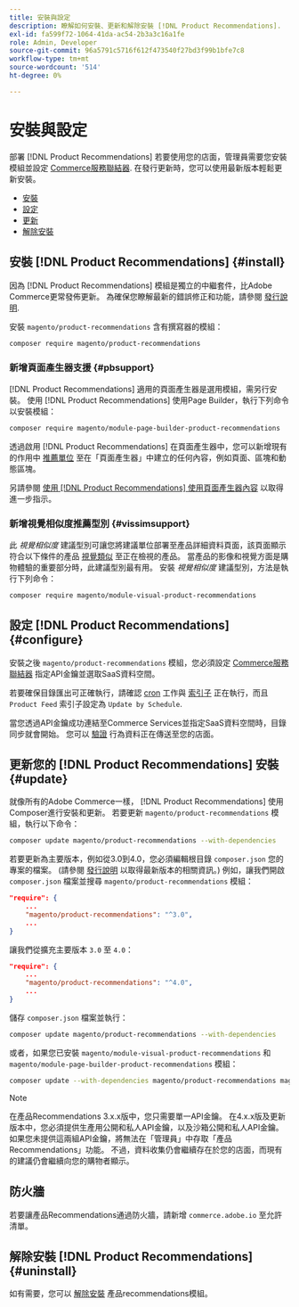 ```yaml
---
title: 安裝與設定
description: 瞭解如何安裝、更新和解除安裝 [!DNL Product Recommendations].
exl-id: fa599f72-1064-41da-ac54-2b3a3c16a1fe
role: Admin, Developer
source-git-commit: 96a5791c5716f612f473540f27bd3f99b1bfe7c8
workflow-type: tm+mt
source-wordcount: '514'
ht-degree: 0%

---
```


# 安裝與設定

部署 [!DNL Product Recommendations] 若要使用您的店面，管理員需要您安裝模組並設定 [Commerce服務聯結器](../landing/saas.md). 在發行更新時，您可以使用最新版本輕鬆更新安裝。

- [安裝](#install)
- [設定](#configure)
- [更新](#update)
- [解除安裝](#uninstall)

## 安裝 [!DNL Product Recommendations] {#install}

因為 [!DNL Product Recommendations] 模組是獨立的中繼套件，比Adobe Commerce更常發佈更新。 為確保您瞭解最新的錯誤修正和功能，請參閱 [發行說明](release-notes.md).

安裝 `magento/product-recommendations` 含有撰寫器的模組：

```bash
composer require magento/product-recommendations
```

### 新增頁面產生器支援 {#pbsupport}

[!DNL Product Recommendations] 適用的頁面產生器是選用模組，需另行安裝。 使用 [!DNL Product Recommendations] 使用Page Builder，執行下列命令以安裝模組：

```bash
composer require magento/module-page-builder-product-recommendations
```

透過啟用 [!DNL Product Recommendations] 在頁面產生器中，您可以新增現有的作用中 [推薦單位](https://experienceleague.adobe.com/docs/commerce-admin/page-builder/add-content/recommendations.html) 至在「頁面產生器」中建立的任何內容，例如頁面、區塊和動態區塊。

另請參閱 [使用 [!DNL Product Recommendations] 使用頁面產生器內容](page-builder.md) 以取得進一步指示。

### 新增視覺相似度推薦型別 {#vissimsupport}

此 _視覺相似度_ 建議型別可讓您將建議單位部署至產品詳細資料頁面，該頁面顯示符合以下條件的產品 [視覺類似](type.md#visualsim) 至正在檢視的產品。 當產品的影像和視覺方面是購物體驗的重要部分時，此建議型別最有用。 安裝 _視覺相似度_ 建議型別，方法是執行下列命令：

```bash
composer require magento/module-visual-product-recommendations
```

## 設定 [!DNL Product Recommendations] {#configure}

安裝之後 `magento/product-recommendations` 模組，您必須設定 [Commerce服務聯結器](https://experienceleague.adobe.com/docs/commerce-admin/config/services/saas.html) 指定API金鑰並選取SaaS資料空間。

若要確保目錄匯出可正確執行，請確認 [cron](https://experienceleague.adobe.com/docs/commerce-operations/configuration-guide/cli/configure-cron-jobs.html) 工作與 [索引子](https://experienceleague.adobe.com/docs/commerce-operations/configuration-guide/cli/manage-indexers.html) 正在執行，而且 `Product Feed` 索引子設定為 `Update by Schedule`.

當您透過API金鑰成功連結至Commerce Services並指定SaaS資料空間時，目錄同步就會開始。 您可以 [驗證](verify.md) 行為資料正在傳送至您的店面。

## 更新您的 [!DNL Product Recommendations] 安裝 {#update}

就像所有的Adobe Commerce一樣， [!DNL Product Recommendations] 使用Composer進行安裝和更新。 若要更新 `magento/product-recommendations` 模組，執行以下命令：

```bash
composer update magento/product-recommendations --with-dependencies
```

若要更新為主要版本，例如從3.0到4.0，您必須編輯根目錄 `composer.json` 您的專案的檔案。 (請參閱 [發行說明](release-notes.md) 以取得最新版本的相關資訊。) 例如，讓我們開啟 `composer.json` 檔案並搜尋 `magento/product-recommendations` 模組：

```json
"require": {
    ...
    "magento/product-recommendations": "^3.0",
    ...
}
```

讓我們從擴充主要版本 `3.0` 至 `4.0`：

```json
"require": {
    ...
    "magento/product-recommendations": "^4.0",
    ...
}
```

儲存 `composer.json` 檔案並執行：

```bash
composer update magento/product-recommendations --with-dependencies
```

或者，如果您已安裝 `magento/module-visual-product-recommendations` 和 `magento/module-page-builder-product-recommendations` 模組：

```bash
composer update --with-dependencies magento/product-recommendations magento/module-visual-product-recommendations magento/module-page-builder-product-recommendations
```

>[!NOTE]
>
> 在產品Recommendations 3.x.x版中，您只需要單一API金鑰。 在4.x.x版及更新版本中，您必須提供生產用公開和私人API金鑰，以及沙箱公開和私人API金鑰。 如果您未提供這兩組API金鑰，將無法在「管理員」中存取「產品Recommendations」功能。 不過，資料收集仍會繼續存在於您的店面，而現有的建議仍會繼續向您的購物者顯示。

## 防火牆

若要讓產品Recommendations通過防火牆，請新增 `commerce.adobe.io` 至允許清單。

## 解除安裝 [!DNL Product Recommendations] {#uninstall}

如有需要，您可以 [解除安裝](https://experienceleague.adobe.com/docs/commerce-operations/installation-guide/tutorials/uninstall-modules.html) 產品recommendations模組。
